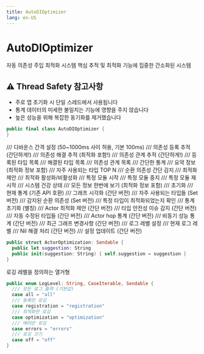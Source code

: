 ```yaml
---
title: AutoDIOptimizer
lang: en-US
---
```


# AutoDIOptimizer

자동 의존성 주입 최적화 시스템
핵심 추적 및 최적화 기능에 집중한 간소화된 시스템
## ⚠️ Thread Safety 참고사항
- 주로 앱 초기화 시 단일 스레드에서 사용됩니다
- 통계 데이터의 미세한 불일치는 기능에 영향을 주지 않습니다
- 높은 성능을 위해 복잡한 동기화를 제거했습니다

```swift
public final class AutoDIOptimizer {
}
```

  /// 디바운스 간격 설정 (50~1000ms 사이 허용, 기본 100ms)
  /// 의존성 등록 추적 (간단하게!)
  /// 의존성 해결 추적 (최적화 포함!)
  /// 의존성 관계 추적 (간단하게!)
  /// 등록된 타입 목록
  /// 해결된 타입 목록
  /// 의존성 관계 목록
  /// 간단한 통계
  /// 요약 정보 (최적화 정보 포함)
  /// 자주 사용되는 타입 TOP N
  /// 순환 의존성 간단 감지
  /// 최적화 제안
  /// 최적화 활성화/비활성화
  /// 특정 모듈 시작
  /// 특정 모듈 중지
  /// 특정 모듈 재시작
  /// 시스템 건강 상태
  /// 모든 정보 한번에 보기 (최적화 정보 포함)
  /// 초기화
  /// 현재 통계 (기존 API 호환)
  /// 그래프 시각화 (간단 버전)
  /// 자주 사용되는 타입들 (Set 버전)
  /// 감지된 순환 의존성 (Set 버전)
  /// 특정 타입이 최적화되었는지 확인
  /// 통계 초기화 (별칭)
  /// Actor 최적화 제안 (간단 버전)
  /// 타입 안전성 이슈 감지 (간단 버전)
  /// 자동 수정된 타입들 (간단 버전)
  /// Actor hop 통계 (간단 버전)
  /// 비동기 성능 통계 (간단 버전)
  /// 최근 그래프 변경사항 (간단 버전)
  /// 로그 레벨 설정
  /// 현재 로그 레벨
  /// Nil 해결 처리 (간단 버전)
  /// 설정 업데이트 (간단 버전)

```swift
public struct ActorOptimization: Sendable {
  public let suggestion: String
  public init(suggestion: String) { self.suggestion = suggestion }
}
```

로깅 레벨을 정의하는 열거형

```swift
public enum LogLevel: String, CaseIterable, Sendable {
  /// 모든 로그 출력 (기본값)
  case all = "all"
  /// 등록만 로깅
  case registration = "registration"
  /// 최적화만 로깅
  case optimization = "optimization"
  /// 에러만 로깅
  case errors = "errors"
  /// 로깅 끄기
  case off = "off"
}
```

